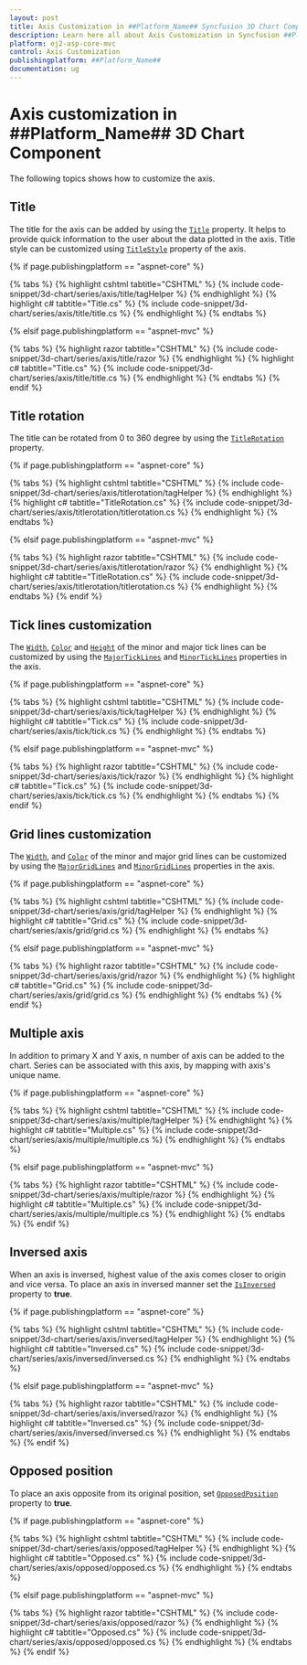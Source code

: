 ```yaml
---
layout: post
title: Axis Customization in ##Platform_Name## Syncfusion 3D Chart Component
description: Learn here all about Axis Customization in Syncfusion ##Platform_Name## 3D Chart component of Syncfusion Essential JS 2 and more.
platform: ej2-asp-core-mvc
control: Axis Customization
publishingplatform: ##Platform_Name##
documentation: ug
---
```



# Axis customization in ##Platform_Name## 3D Chart Component

The following topics shows how to customize the axis.

## Title

The title for the axis can be added by using the [`Title`](https://help.syncfusion.com/cr/aspnetcore-js2/Syncfusion.EJ2.Charts.Chart3DAxis.html#Syncfusion_EJ2_Charts_Chart3DAxis_Title) property. It helps to provide quick information to the user about the data plotted in the axis. Title style can be customized using [`TitleStyle`](https://help.syncfusion.com/cr/aspnetcore-js2/Syncfusion.EJ2.Charts.Chart3DAxis.html#Syncfusion_EJ2_Charts_Chart3DAxis_TitleStyle) property of the axis.

{% if page.publishingplatform == "aspnet-core" %}

{% tabs %}
{% highlight cshtml tabtitle="CSHTML" %}
{% include code-snippet/3d-chart/series/axis/title/tagHelper %}
{% endhighlight %}
{% highlight c# tabtitle="Title.cs" %}
{% include code-snippet/3d-chart/series/axis/title/title.cs %}
{% endhighlight %}
{% endtabs %}

{% elsif page.publishingplatform == "aspnet-mvc" %}

{% tabs %}
{% highlight razor tabtitle="CSHTML" %}
{% include code-snippet/3d-chart/series/axis/title/razor %}
{% endhighlight %}
{% highlight c# tabtitle="Title.cs" %}
{% include code-snippet/3d-chart/series/axis/title/title.cs %}
{% endhighlight %}
{% endtabs %}
{% endif %}


## Title rotation

The title can be rotated from 0 to 360 degree by using the [`TitleRotation`](https://help.syncfusion.com/cr/aspnetcore-js2/Syncfusion.EJ2.Charts.Chart3DAxis.html#Syncfusion_EJ2_Charts_Chart3DAxis_TitleRotation) property.

{% if page.publishingplatform == "aspnet-core" %}

{% tabs %}
{% highlight cshtml tabtitle="CSHTML" %}
{% include code-snippet/3d-chart/series/axis/titlerotation/tagHelper %}
{% endhighlight %}
{% highlight c# tabtitle="TitleRotation.cs" %}
{% include code-snippet/3d-chart/series/axis/titlerotation/titlerotation.cs %}
{% endhighlight %}
{% endtabs %}

{% elsif page.publishingplatform == "aspnet-mvc" %}

{% tabs %}
{% highlight razor tabtitle="CSHTML" %}
{% include code-snippet/3d-chart/series/axis/titlerotation/razor %}
{% endhighlight %}
{% highlight c# tabtitle="TitleRotation.cs" %}
{% include code-snippet/3d-chart/series/axis/titlerotation/titlerotation.cs %}
{% endhighlight %}
{% endtabs %}
{% endif %}


## Tick lines customization

The [`Width`](https://help.syncfusion.com/cr/aspnetcore-js2/Syncfusion.EJ2.Charts.Chart3DMajorTickLines.html#Syncfusion_EJ2_Charts_Chart3DMajorTickLines_Width), [`Color`](https://help.syncfusion.com/cr/aspnetcore-js2/Syncfusion.EJ2.Charts.Chart3DMajorTickLines.html#Syncfusion_EJ2_Charts_Chart3DMajorTickLines_Color) and [`Height`](https://help.syncfusion.com/cr/aspnetcore-js2/Syncfusion.EJ2.Charts.Chart3DMajorTickLines.html#Syncfusion_EJ2_Charts_Chart3DMajorTickLines_Height) of the minor and major tick lines can be customized by using the [`MajorTickLines`](https://help.syncfusion.com/cr/aspnetcore-js2/Syncfusion.EJ2.Charts.Chart3DAxis.html#Syncfusion_EJ2_Charts_Chart3DAxis_MajorTickLines) and [`MinorTickLines`](https://help.syncfusion.com/cr/aspnetcore-js2/Syncfusion.EJ2.Charts.Chart3DAxis.html#Syncfusion_EJ2_Charts_Chart3DAxis_MinorTickLines) properties in the axis.

{% if page.publishingplatform == "aspnet-core" %}

{% tabs %}
{% highlight cshtml tabtitle="CSHTML" %}
{% include code-snippet/3d-chart/series/axis/tick/tagHelper %}
{% endhighlight %}
{% highlight c# tabtitle="Tick.cs" %}
{% include code-snippet/3d-chart/series/axis/tick/tick.cs %}
{% endhighlight %}
{% endtabs %}

{% elsif page.publishingplatform == "aspnet-mvc" %}

{% tabs %}
{% highlight razor tabtitle="CSHTML" %}
{% include code-snippet/3d-chart/series/axis/tick/razor %}
{% endhighlight %}
{% highlight c# tabtitle="Tick.cs" %}
{% include code-snippet/3d-chart/series/axis/tick/tick.cs %}
{% endhighlight %}
{% endtabs %}
{% endif %}



## Grid lines customization

The [`Width`](https://help.syncfusion.com/cr/aspnetcore-js2/Syncfusion.EJ2.Charts.Chart3DMajorGridLines.html#Syncfusion_EJ2_Charts_Chart3DMajorGridLines_Width), and [`Color`](https://help.syncfusion.com/cr/aspnetcore-js2/Syncfusion.EJ2.Charts.Chart3DMajorGridLines.html#Syncfusion_EJ2_Charts_Chart3DMajorGridLines_Color) of the minor and major grid lines can be customized by using the [`MajorGridLines`](https://help.syncfusion.com/cr/aspnetcore-js2/Syncfusion.EJ2.Charts.Chart3DAxis.html#Syncfusion_EJ2_Charts_Chart3DAxis_MajorGridLines) and [`MinorGridLines`](https://help.syncfusion.com/cr/aspnetcore-js2/Syncfusion.EJ2.Charts.Chart3DAxis.html#Syncfusion_EJ2_Charts_Chart3DAxis_MinorGridLines) properties in the axis.

{% if page.publishingplatform == "aspnet-core" %}

{% tabs %}
{% highlight cshtml tabtitle="CSHTML" %}
{% include code-snippet/3d-chart/series/axis/grid/tagHelper %}
{% endhighlight %}
{% highlight c# tabtitle="Grid.cs" %}
{% include code-snippet/3d-chart/series/axis/grid/grid.cs %}
{% endhighlight %}
{% endtabs %}

{% elsif page.publishingplatform == "aspnet-mvc" %}

{% tabs %}
{% highlight razor tabtitle="CSHTML" %}
{% include code-snippet/3d-chart/series/axis/grid/razor %}
{% endhighlight %}
{% highlight c# tabtitle="Grid.cs" %}
{% include code-snippet/3d-chart/series/axis/grid/grid.cs %}
{% endhighlight %}
{% endtabs %}
{% endif %}



## Multiple axis

In addition to primary X and Y axis, n number of axis can be added to the chart. Series can be associated with this axis, by mapping with axis's unique name.

{% if page.publishingplatform == "aspnet-core" %}

{% tabs %}
{% highlight cshtml tabtitle="CSHTML" %}
{% include code-snippet/3d-chart/series/axis/multiple/tagHelper %}
{% endhighlight %}
{% highlight c# tabtitle="Multiple.cs" %}
{% include code-snippet/3d-chart/series/axis/multiple/multiple.cs %}
{% endhighlight %}
{% endtabs %}

{% elsif page.publishingplatform == "aspnet-mvc" %}

{% tabs %}
{% highlight razor tabtitle="CSHTML" %}
{% include code-snippet/3d-chart/series/axis/multiple/razor %}
{% endhighlight %}
{% highlight c# tabtitle="Multiple.cs" %}
{% include code-snippet/3d-chart/series/axis/multiple/multiple.cs %}
{% endhighlight %}
{% endtabs %}
{% endif %}



## Inversed axis

When an axis is inversed, highest value of the axis comes closer to origin and vice versa. To place an axis in inversed manner set the [`IsInversed`](https://help.syncfusion.com/cr/aspnetcore-js2/Syncfusion.EJ2.Charts.Chart3DAxis.html#Syncfusion_EJ2_Charts_Chart3DAxis_IsInversed) property to **true**.

{% if page.publishingplatform == "aspnet-core" %}

{% tabs %}
{% highlight cshtml tabtitle="CSHTML" %}
{% include code-snippet/3d-chart/series/axis/inversed/tagHelper %}
{% endhighlight %}
{% highlight c# tabtitle="Inversed.cs" %}
{% include code-snippet/3d-chart/series/axis/inversed/inversed.cs %}
{% endhighlight %}
{% endtabs %}

{% elsif page.publishingplatform == "aspnet-mvc" %}

{% tabs %}
{% highlight razor tabtitle="CSHTML" %}
{% include code-snippet/3d-chart/series/axis/inversed/razor %}
{% endhighlight %}
{% highlight c# tabtitle="Inversed.cs" %}
{% include code-snippet/3d-chart/series/axis/inversed/inversed.cs %}
{% endhighlight %}
{% endtabs %}
{% endif %}



## Opposed position

To place an axis opposite from its original position, set [`OpposedPosition`](https://help.syncfusion.com/cr/aspnetcore-js2/Syncfusion.EJ2.Charts.Chart3DAxis.html#Syncfusion_EJ2_Charts_Chart3DAxis_OpposedPosition) property to **true**.

{% if page.publishingplatform == "aspnet-core" %}

{% tabs %}
{% highlight cshtml tabtitle="CSHTML" %}
{% include code-snippet/3d-chart/series/axis/opposed/tagHelper %}
{% endhighlight %}
{% highlight c# tabtitle="Opposed.cs" %}
{% include code-snippet/3d-chart/series/axis/opposed/opposed.cs %}
{% endhighlight %}
{% endtabs %}

{% elsif page.publishingplatform == "aspnet-mvc" %}

{% tabs %}
{% highlight razor tabtitle="CSHTML" %}
{% include code-snippet/3d-chart/series/axis/opposed/razor %}
{% endhighlight %}
{% highlight c# tabtitle="Opposed.cs" %}
{% include code-snippet/3d-chart/series/axis/opposed/opposed.cs %}
{% endhighlight %}
{% endtabs %}
{% endif %}




